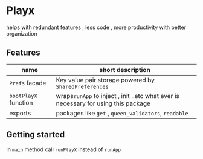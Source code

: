 # Playx

helps with redundant features , less code , more productivity with better organization

## Features

| name                 | short description                                                                  |
| -------------------- | ---------------------------------------------------------------------------------- |
| `Prefs` facade       | Key value pair storage powered by `SharedPreferences`                              |
| `bootPlayX` function | wraps`runApp` to inject , init ..etc what ever is necessary for using this package |
| exports              | packages like `get` , `queen_validators`, `readable`                               |

## Getting started

in `main` method call `runPlayX` instead of `runApp`
